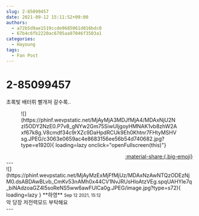 ```yaml
---
slug: 2-85099457
date: 2021-09-12 15:11:52+09:00
authors:
  - a72b5d9ae1519ccde9685061d816bdc0
  - 67b4c6fb2220ac6705aa97046f3503a1
categories:
  - Hayoung
tags:
  - Fan Post
---
```


# 2-85099457

<div class="post-container" markdown="1">
<div class="content-container md-sidebar__scrollwrap" markdown="1">

초록빛 배터뤼 빨개져 갈수록.. 
<figure markdown="1">
![](https://phinf.wevpstatic.net/MjAyMjA3MDJfMjA4/MDAxNjU2NzI5ODY2NzE0.P7v8_gNYw2Gm75SiwUljgoyHMNAK1vb8zhW2Axf67k8g.V8cmdf34c9rXZc9DaHpdRCUk9Eh0Khtnr7FHtyMSHVsg.JPEG/c3063e0659ac4e8683156ee56b54d740682.jpg?type=e1920){ loading=lazy onclick="openFullscreen(this)"}
</figure>


</div>
</div>

<div style="text-align: right;" markdown="1">
<a href="https://weverse.io/fromis9/fanpost/2-85099457" style="text-align: right;">:material-share:{.big-emoji}</a>
</div>
---

<div class="comments-container md-sidebar__scrollwrap" markdown="1">
<div class="comment" markdown="1">
<div class='id-container' markdown="1">
![](https://phinf.wevpstatic.net/MjAyMzExMjFfMjUz/MDAxNzAwNTQzODEzNjM0.dsABDAwBLvb_CmKv53nAMh0x44CV1NvJRUsHloAtzVEg.spqUAHYle7q_biNAdzoaGZ4l5soReNS5ww6awFUlCa0g.JPEG/image.jpg?type=s72){ loading=lazy }
**<span class="artist">하영</span>** <small>Sep 12 2021, 15:12</small><br>
</div>
<div class='comment-body' markdown="1">
악 당장 저전력모드 부탁해요 
</div>
</div>
</div>
---
